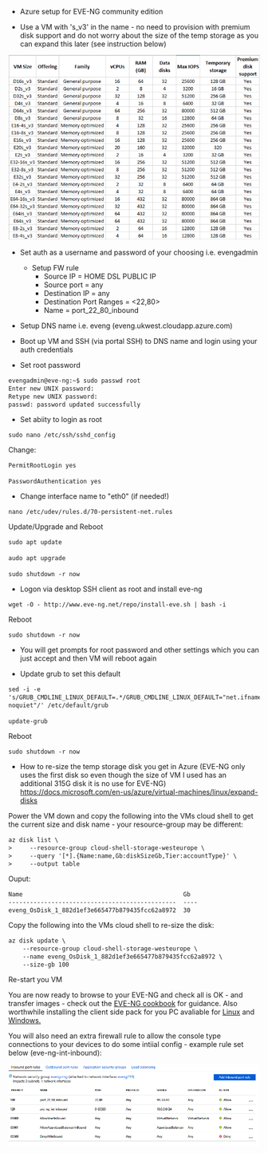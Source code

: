 * Azure setup for EVE-NG community edition

* Use a VM with 's_v3' in the name - no need to provision with premium disk support and do not worry about the size of the temp storage as you can expand this later (see instruction below)

![nv-azure_s_v3](/img/azure_s_v3.png)

* Set auth as a username and password of your choosing i.e. evengadmin
    * Setup FW rule
        * Source IP = HOME DSL PUBLIC IP
        * Source port = any
        * Destination IP = any
        * Destination Port Ranges = <22,80>
        * Name = port_22_80_inbound
* Setup DNS name i.e. eveng (eveng.ukwest.cloudapp.azure.com)

* Boot up VM and SSH (via portal SSH) to DNS name and login using your auth credentials
* Set root password
```
evengadmin@eve-ng:~$ sudo passwd root
Enter new UNIX password:
Retype new UNIX password:
passwd: password updated successfully
```

* Set abiity to login as root
```
sudo nano /etc/ssh/sshd_config
```
Change:
```
PermitRootLogin yes

PasswordAuthentication yes
```

* Change interface name to "eth0" (if needed!)
```
nano /etc/udev/rules.d/70-persistent-net.rules
```
Update/Upgrade and Reboot
```
sudo apt update

audo apt upgrade

sudo shutdown -r now
```
* Logon via desktop SSH client as root and install eve-ng
```
wget -O - http://www.eve-ng.net/repo/install-eve.sh | bash -i 
```
Reboot
```
sudo shutdown -r now
```

* You will get prompts for root password and other settings which you can just accept and then VM will reboot again


* Update grub to set this default
```
sed -i -e  's/GRUB_CMDLINE_LINUX_DEFAULT=.*/GRUB_CMDLINE_LINUX_DEFAULT="net.ifnames=0 noquiet"/' /etc/default/grub

update-grub
```
Reboot
```
sudo shutdown -r now
```


* How to re-size the temp storage disk you get in Azure (EVE-NG only uses the first disk so even though the size of VM I used has an additional 315G disk it is no use for EVE-NG)
https://docs.microsoft.com/en-us/azure/virtual-machines/linux/expand-disks

Power the VM down and copy the following into the VMs cloud shell to get the current size and disk name - your resource-group may be different:
```
az disk list \
>     --resource-group cloud-shell-storage-westeurope \
>     --query '[*].{Name:name,Gb:diskSizeGb,Tier:accountType}' \
>     --output table
```
Ouput:
```
Name                                             Gb
-----------------------------------------------  ----
eveng_OsDisk_1_882d1ef3e665477b879435fcc62a8972  30
```
Copy the following into the VMs cloud shell to re-size the disk:
```
az disk update \
    --resource-group cloud-shell-storage-westeurope \
    --name eveng_OsDisk_1_882d1ef3e665477b879435fcc62a8972 \
    --size-gb 100
```
Re-start you VM

You are now ready to browse to your EVE-NG and check all is OK - and transfer images - check out the [EVE-NG cookbook](https://www.eve-ng.net/images/EVE-COOK-BOOK-1.8.pdf) for guidance. Also worthwhile installing the client side pack for you PC avaliable for [Linux](https://www.eve-ng.net/downloads/linux-client-side) and [Windows.](https://www.eve-ng.net/downloads/windows-client-side-pack)

You will also need an extra firewall rule to allow the console type connections to your devices to do some intiial config - example rule set below (eve-ng-int-inbound):

![azure_fw](/img/azure_fw.png)
